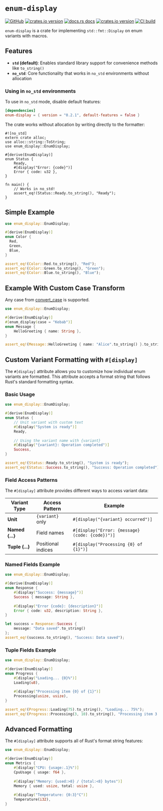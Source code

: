 # `enum-display`

[![GitHub](https://img.shields.io/badge/github-enum--display-8da0cb?logo=github)](https://github.com/SeedyROM/enum-display)
[![crates.io version](https://img.shields.io/crates/v/enum-display.svg)](https://crates.io/crates/enum-display)
[![docs.rs docs](https://docs.rs/enum-display/badge.svg)](https://docs.rs/enum-display)
[![crates.io version](https://img.shields.io/crates/l/enum-display.svg)](https://github.com/SeedyROM/enum-display/blob/main/LICENSE)
[![CI build](https://github.com/SeedyROM/enum-display/actions/workflows/rust.yml/badge.svg)](https://github.com/SeedyROM/enum-display/actions)

`enum-display` is a crate for implementing `std::fmt::Display` on enum variants with macros.

## Features

- **`std` (default)**: Enables standard library support for convenience methods like `to_string()`
- **`no_std`**: Core functionality that works in `no_std` environments without allocation

### Using in `no_std` environments

To use in `no_std` mode, disable default features:

```toml
[dependencies]
enum-display = { version = "0.2.1", default-features = false }
```

The crate works without allocation by writing directly to the formatter:

```rust,no_run
#![no_std]
extern crate alloc;
use alloc::string::ToString;
use enum_display::EnumDisplay;

#[derive(EnumDisplay)]
enum Status {
    Ready,
    #[display("Error: {code}")]
    Error { code: u32 },
}

fn main() {
    // Works in no_std!
    assert_eq!(Status::Ready.to_string(), "Ready");
}
```

## Simple Example

```rust
use enum_display::EnumDisplay;

#[derive(EnumDisplay)]
enum Color {
  Red,
  Green,
  Blue,
}

assert_eq!(Color::Red.to_string(), "Red");
assert_eq!(Color::Green.to_string(), "Green");
assert_eq!(Color::Blue.to_string(), "Blue");
```

## Example With Custom Case Transform

Any case from [convert_case](https://docs.rs/convert_case/latest/convert_case/) is supported.

```rust
use enum_display::EnumDisplay;

#[derive(EnumDisplay)]
#[enum_display(case = "Kebab")]
enum Message {
    HelloGreeting { name: String },
}

assert_eq!(Message::HelloGreeting { name: "Alice".to_string() }.to_string(), "hello-greeting");
```

## Custom Variant Formatting with `#[display]`

The `#[display]` attribute allows you to customize how individual enum variants are formatted. This attribute accepts a format string that follows Rust's standard formatting syntax.

### Basic Usage

```rust
use enum_display::EnumDisplay;

#[derive(EnumDisplay)]
enum Status {
    // Unit variant with custom text
    #[display("System is ready")]
    Ready,
    
    // Using the variant name with {variant}
    #[display("{variant}: Operation completed")]
    Success,
}

assert_eq!(Status::Ready.to_string(), "System is ready");
assert_eq!(Status::Success.to_string(), "Success: Operation completed");
```

### Field Access Patterns

The `#[display]` attribute provides different ways to access variant data:

| Variant Type  | Access Pattern | Example |
|---------------|----------------|---------|
| **Unit**      | `{variant}` only | `#[display("{variant} occurred")]` |
| **Named {...}** | Field names | `#[display("Error: {message} (code: {code})")]` |
| **Tuple (...)** | Positional indices | `#[display("Processing {0} of {1}")]` |

### Named Fields Example

```rust
use enum_display::EnumDisplay;

#[derive(EnumDisplay)]
enum Response {
    #[display("Success: {message}")]
    Success { message: String },
    
    #[display("Error {code}: {description}")]
    Error { code: u32, description: String },
}

let success = Response::Success { 
    message: "Data saved".to_string() 
};
assert_eq!(success.to_string(), "Success: Data saved");
```

### Tuple Fields Example

```rust
use enum_display::EnumDisplay;

#[derive(EnumDisplay)]
enum Progress {
    #[display("Loading... {0}%")]
    Loading(u8),
    
    #[display("Processing item {0} of {1}")]
    Processing(usize, usize),
}

assert_eq!(Progress::Loading(75).to_string(), "Loading... 75%");
assert_eq!(Progress::Processing(3, 10).to_string(), "Processing item 3 of 10");
```

## Advanced Formatting

The `#[display]` attribute supports all of Rust's format string features:

```rust
use enum_display::EnumDisplay;

#[derive(EnumDisplay)]
enum Metrics {
    #[display("CPU: {usage:.1}%")]
    CpuUsage { usage: f64 },
    
    #[display("Memory: {used:>8} / {total:<8} bytes")]
    Memory { used: usize, total: usize },
    
    #[display("Temperature: {0:3}°C")]
    Temperature(i32),
}
```
